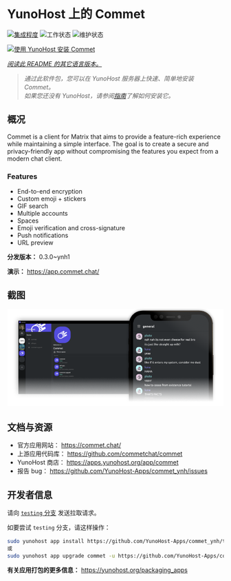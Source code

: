 <!--
注意：此 README 由 <https://github.com/YunoHost/apps/tree/master/tools/readme_generator> 自动生成
请勿手动编辑。
-->

# YunoHost 上的 Commet

[![集成程度](https://apps.yunohost.org/badge/integration/commet)](https://ci-apps.yunohost.org/ci/apps/commet/)
![工作状态](https://apps.yunohost.org/badge/state/commet)
![维护状态](https://apps.yunohost.org/badge/maintained/commet)

[![使用 YunoHost 安装 Commet](https://install-app.yunohost.org/install-with-yunohost.svg)](https://install-app.yunohost.org/?app=commet)

*[阅读此 README 的其它语言版本。](./ALL_README.md)*

> *通过此软件包，您可以在 YunoHost 服务器上快速、简单地安装 Commet。*  
> *如果您还没有 YunoHost，请参阅[指南](https://yunohost.org/install)了解如何安装它。*

## 概况

Commet is a client for Matrix that aims to provide a feature-rich experience while maintaining a simple interface. The goal is to create a secure and privacy-friendly app without compromising the features you expect from a modern chat client.

### Features

- End-to-end encryption
- Custom emoji + stickers
- GIF search
- Multiple accounts
- Spaces
- Emoji verification and cross-signature
- Push notifications
- URL preview


**分发版本：** 0.3.0~ynh1

**演示：** <https://app.commet.chat/>

## 截图

![Commet 的截图](./doc/screenshots/screenshot.png)

## 文档与资源

- 官方应用网站： <https://commet.chat/>
- 上游应用代码库： <https://github.com/commetchat/commet>
- YunoHost 商店： <https://apps.yunohost.org/app/commet>
- 报告 bug： <https://github.com/YunoHost-Apps/commet_ynh/issues>

## 开发者信息

请向 [`testing` 分支](https://github.com/YunoHost-Apps/commet_ynh/tree/testing) 发送拉取请求。

如要尝试 `testing` 分支，请这样操作：

```bash
sudo yunohost app install https://github.com/YunoHost-Apps/commet_ynh/tree/testing --debug
或
sudo yunohost app upgrade commet -u https://github.com/YunoHost-Apps/commet_ynh/tree/testing --debug
```

**有关应用打包的更多信息：** <https://yunohost.org/packaging_apps>
